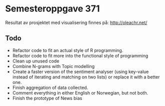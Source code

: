 # Semesteroppgave 371

Resultat av prosjektet med visualisering finnes på: http://oleachr.net/


## Todo

* Refactor code to fit an actual style of R programming.
* Refactor code to fit more into the functional style of programming
* Clean up unused code
* Combine N-grams with Topic modelling 
* Create a faster version of the sentiment analyser (using key-value instead of iterating and matching on two lists) or replace it with a better one.
* Finish aggregation of data collected. 
* Comment everything in either English or Norwegian, but not both.
* Finish the prototype of News bias

